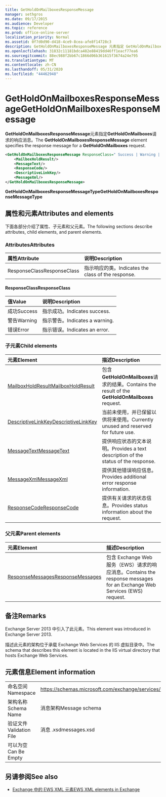 ```yaml
---
title: GetHoldOnMailboxesResponseMessage
manager: sethgros
ms.date: 09/17/2015
ms.audience: Developer
ms.topic: reference
ms.prod: office-online-server
localization_priority: Normal
ms.assetid: 0f7d0d90-d418-4ce9-8cea-afe8f14728c3
description: GetHoldOnMailboxesResponseMessage 元素指定 GetHoldOnMailboxes 请求的响应消息。
ms.openlocfilehash: 31832c11181bdca482e88419dd46ff1eacf77ea6
ms.sourcegitcommit: 88ec988f2bb67c1866d06b361615f3674a24e795
ms.translationtype: MT
ms.contentlocale: zh-CN
ms.lasthandoff: 05/31/2020
ms.locfileid: "44462948"
---
```

# <a name="getholdonmailboxesresponsemessage"></a><span data-ttu-id="35036-103">GetHoldOnMailboxesResponseMessage</span><span class="sxs-lookup"><span data-stu-id="35036-103">GetHoldOnMailboxesResponseMessage</span></span>

<span data-ttu-id="35036-104">**GetHoldOnMailboxesResponseMessage**元素指定**GetHoldOnMailboxes**请求的响应消息。</span><span class="sxs-lookup"><span data-stu-id="35036-104">The **GetHoldOnMailboxesResponseMessage** element specifies the response message for a **GetHoldOnMailboxes** request.</span></span> 
  
```XML
<GetHoldOnMailboxesResponseMessage ResponseClass=" Success | Warning | Error ">
    <MailboxHoldResult/>
    <MessageText/>
    <ResponseCode/>
    <DescriptiveLinkKey/>
    <MessageXml/>
</GetHoldOnMailboxesResponseMessage>
```

 <span data-ttu-id="35036-105">**GetHoldOnMailboxesResponseMessageType**</span><span class="sxs-lookup"><span data-stu-id="35036-105">**GetHoldOnMailboxesResponseMessageType**</span></span>
## <a name="attributes-and-elements"></a><span data-ttu-id="35036-106">属性和元素</span><span class="sxs-lookup"><span data-stu-id="35036-106">Attributes and elements</span></span>

<span data-ttu-id="35036-107">下面各部分介绍了属性、子元素和父元素。</span><span class="sxs-lookup"><span data-stu-id="35036-107">The following sections describe attributes, child elements, and parent elements.</span></span>
  
### <a name="attributes"></a><span data-ttu-id="35036-108">Attributes</span><span class="sxs-lookup"><span data-stu-id="35036-108">Attributes</span></span>

|<span data-ttu-id="35036-109">**属性**</span><span class="sxs-lookup"><span data-stu-id="35036-109">**Attribute**</span></span>|<span data-ttu-id="35036-110">**说明**</span><span class="sxs-lookup"><span data-stu-id="35036-110">**Description**</span></span>|
|:-----|:-----|
|<span data-ttu-id="35036-111">ResponseClass</span><span class="sxs-lookup"><span data-stu-id="35036-111">ResponseClass</span></span>  <br/> |<span data-ttu-id="35036-112">指示响应的类。</span><span class="sxs-lookup"><span data-stu-id="35036-112">Indicates the class of the response.</span></span>  <br/> |
   
#### <a name="responseclass"></a><span data-ttu-id="35036-113">ResponseClass</span><span class="sxs-lookup"><span data-stu-id="35036-113">ResponseClass</span></span>

|<span data-ttu-id="35036-114">**值**</span><span class="sxs-lookup"><span data-stu-id="35036-114">**Value**</span></span>|<span data-ttu-id="35036-115">**说明**</span><span class="sxs-lookup"><span data-stu-id="35036-115">**Description**</span></span>|
|:-----|:-----|
|<span data-ttu-id="35036-116">成功</span><span class="sxs-lookup"><span data-stu-id="35036-116">Success</span></span>  <br/> |<span data-ttu-id="35036-117">指示成功。</span><span class="sxs-lookup"><span data-stu-id="35036-117">Indicates success.</span></span>  <br/> |
|<span data-ttu-id="35036-118">警告</span><span class="sxs-lookup"><span data-stu-id="35036-118">Warning</span></span>  <br/> |<span data-ttu-id="35036-119">指示警告。</span><span class="sxs-lookup"><span data-stu-id="35036-119">Indicates a warning.</span></span>  <br/> |
|<span data-ttu-id="35036-120">错误</span><span class="sxs-lookup"><span data-stu-id="35036-120">Error</span></span>  <br/> |<span data-ttu-id="35036-121">指示错误。</span><span class="sxs-lookup"><span data-stu-id="35036-121">Indicates an error.</span></span>  <br/> |
   
### <a name="child-elements"></a><span data-ttu-id="35036-122">子元素</span><span class="sxs-lookup"><span data-stu-id="35036-122">Child elements</span></span>

|<span data-ttu-id="35036-123">**元素**</span><span class="sxs-lookup"><span data-stu-id="35036-123">**Element**</span></span>|<span data-ttu-id="35036-124">**描述**</span><span class="sxs-lookup"><span data-stu-id="35036-124">**Description**</span></span>|
|:-----|:-----|
|[<span data-ttu-id="35036-125">MailboxHoldResult</span><span class="sxs-lookup"><span data-stu-id="35036-125">MailboxHoldResult</span></span>](mailboxholdresult.md) <br/> |<span data-ttu-id="35036-126">包含**GetHoldOnMailboxes**请求的结果。</span><span class="sxs-lookup"><span data-stu-id="35036-126">Contains the result of the **GetHoldOnMailboxes** request.</span></span>  <br/> |
|[<span data-ttu-id="35036-127">DescriptiveLinkKey</span><span class="sxs-lookup"><span data-stu-id="35036-127">DescriptiveLinkKey</span></span>](descriptivelinkkey.md) <br/> |<span data-ttu-id="35036-128">当前未使用，并已保留以供将来使用。</span><span class="sxs-lookup"><span data-stu-id="35036-128">Currently unused and reserved for future use.</span></span>  <br/> |
|[<span data-ttu-id="35036-129">MessageText</span><span class="sxs-lookup"><span data-stu-id="35036-129">MessageText</span></span>](messagetext.md) <br/> |<span data-ttu-id="35036-130">提供响应状态的文本说明。</span><span class="sxs-lookup"><span data-stu-id="35036-130">Provides a text description of the status of the response.</span></span>  <br/> |
|[<span data-ttu-id="35036-131">MessageXml</span><span class="sxs-lookup"><span data-stu-id="35036-131">MessageXml</span></span>](messagexml.md) <br/> |<span data-ttu-id="35036-132">提供其他错误响应信息。</span><span class="sxs-lookup"><span data-stu-id="35036-132">Provides additional error response information.</span></span>  <br/> |
|[<span data-ttu-id="35036-133">ResponseCode</span><span class="sxs-lookup"><span data-stu-id="35036-133">ResponseCode</span></span>](responsecode.md) <br/> |<span data-ttu-id="35036-134">提供有关请求的状态信息。</span><span class="sxs-lookup"><span data-stu-id="35036-134">Provides status information about the request.</span></span>  <br/> |
   
### <a name="parent-elements"></a><span data-ttu-id="35036-135">父元素</span><span class="sxs-lookup"><span data-stu-id="35036-135">Parent elements</span></span>

|<span data-ttu-id="35036-136">**元素**</span><span class="sxs-lookup"><span data-stu-id="35036-136">**Element**</span></span>|<span data-ttu-id="35036-137">**描述**</span><span class="sxs-lookup"><span data-stu-id="35036-137">**Description**</span></span>|
|:-----|:-----|
|[<span data-ttu-id="35036-138">ResponseMessages</span><span class="sxs-lookup"><span data-stu-id="35036-138">ResponseMessages</span></span>](responsemessages.md) <br/> |<span data-ttu-id="35036-139">包含 Exchange Web 服务（EWS）请求的响应消息。</span><span class="sxs-lookup"><span data-stu-id="35036-139">Contains the response messages for an Exchange Web Services (EWS) request.</span></span>  <br/> |
   
## <a name="remarks"></a><span data-ttu-id="35036-140">备注</span><span class="sxs-lookup"><span data-stu-id="35036-140">Remarks</span></span>

<span data-ttu-id="35036-141">Exchange Server 2013 中引入了此元素。</span><span class="sxs-lookup"><span data-stu-id="35036-141">This element was introduced in Exchange Server 2013.</span></span>
  
<span data-ttu-id="35036-142">描述此元素的架构位于承载 Exchange Web Services 的 IIS 虚拟目录中。</span><span class="sxs-lookup"><span data-stu-id="35036-142">The schema that describes this element is located in the IIS virtual directory that hosts Exchange Web Services.</span></span>
  
## <a name="element-information"></a><span data-ttu-id="35036-143">元素信息</span><span class="sxs-lookup"><span data-stu-id="35036-143">Element information</span></span>

|||
|:-----|:-----|
|<span data-ttu-id="35036-144">命名空间</span><span class="sxs-lookup"><span data-stu-id="35036-144">Namespace</span></span>  <br/> |https://schemas.microsoft.com/exchange/services/2006/messages  <br/> |
|<span data-ttu-id="35036-145">架构名称</span><span class="sxs-lookup"><span data-stu-id="35036-145">Schema Name</span></span>  <br/> |<span data-ttu-id="35036-146">消息架构</span><span class="sxs-lookup"><span data-stu-id="35036-146">Message schema</span></span>  <br/> |
|<span data-ttu-id="35036-147">验证文件</span><span class="sxs-lookup"><span data-stu-id="35036-147">Validation File</span></span>  <br/> |<span data-ttu-id="35036-148">消息 .xsd</span><span class="sxs-lookup"><span data-stu-id="35036-148">messages.xsd</span></span>  <br/> |
|<span data-ttu-id="35036-149">可以为空</span><span class="sxs-lookup"><span data-stu-id="35036-149">Can Be Empty</span></span>  <br/> ||
   
## <a name="see-also"></a><span data-ttu-id="35036-150">另请参阅</span><span class="sxs-lookup"><span data-stu-id="35036-150">See also</span></span>



- [<span data-ttu-id="35036-151">Exchange 中的 EWS XML 元素</span><span class="sxs-lookup"><span data-stu-id="35036-151">EWS XML elements in Exchange</span></span>](ews-xml-elements-in-exchange.md)

